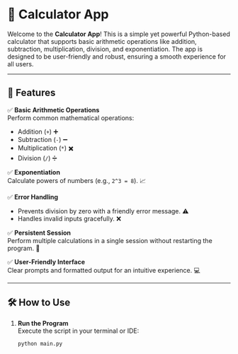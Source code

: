 # 🧮 **Calculator App**

Welcome to the **Calculator App**! This is a simple yet powerful Python-based calculator that supports basic arithmetic operations like addition, subtraction, multiplication, division, and exponentiation. The app is designed to be user-friendly and robust, ensuring a smooth experience for all users.

---

## 🌟 **Features**

✅ **Basic Arithmetic Operations**  
Perform common mathematical operations:  
- Addition (`+`) ➕  
- Subtraction (`-`) ➖  
- Multiplication (`*`) ✖️  
- Division (`/`) ➗  

✅ **Exponentiation**  
Calculate powers of numbers (e.g., `2^3 = 8`). 📈  

✅ **Error Handling**  
- Prevents division by zero with a friendly error message. ⚠️  
- Handles invalid inputs gracefully. ❌  

✅ **Persistent Session**  
Perform multiple calculations in a single session without restarting the program. 🔁  

✅ **User-Friendly Interface**  
Clear prompts and formatted output for an intuitive experience. 💻  

---

## 🛠️ **How to Use**

1. **Run the Program**  
   Execute the script in your terminal or IDE:
   ```bash
   python main.py